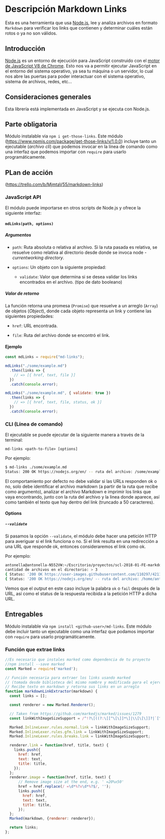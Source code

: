 #  Descripción Markdown Links 

Esta es  una herramienta que  usa [Node.js](https://nodejs.org/), lee y analiza archivos
en formato `Markdown` para verificar los links que contienen y determinar cuáles
están rotos o ya no son válidos.

## Introducción

[Node.js](https://nodejs.org/es/) es un entorno de ejecución para JavaScript
construido con el [motor de JavaScript V8 de Chrome](https://developers.google.com/v8/).
Esto nos va a permitir ejecutar JavaScript en el entorno del sistema operativo,
ya sea tu máquina o un servidor, lo cual nos abre las puertas para poder interactuar con
el sistema operativo, sistema de archivos, redes, etc...

## Consideraciones generales

Esta librería está implementada en JavaScript y se ejecuta con
Node.js.

## Parte obligatoria

Módulo instalable via `npm i get-those-links`. Este módulo (https://www.npmjs.com/package/get-those-links/v/1.0.0)
incluye tanto un ejecutable (_archivo cli_) que podemos invocar en
la línea de comando como una interfaz que podemos importar con `require`
para usarlo programáticamente.

## PLan de acción

(https://trello.com/b/MjmtaV55/markdown-links)

### JavaScript API

El módulo puede importarse en otros scripts de Node.js y ofrece la
siguiente interfaz:

#### `mdLinks(path, options)`

##### Argumentos

- `path`: Ruta absoluta o relativa al archivo. Si la ruta pasada es relativa, se resuelve como relativa al directorio desde donde se invoca node - _currentworking directory_.

- `options`: Un objeto con la siguiente propiedad:
  - `validate`: Valor que determina si se desea validar los links encontrados en el archivo. (tipo de dato booleano)

##### Valor de retorno

La función retorna una promesa (`Promise`) que resuelve a un arreglo
(`Array`) de objetos (_Object_), donde cada objeto representa un link y contiene
las siguientes propiedades:

- `href`: URL encontrada.

- `file`: Ruta del archivo donde se encontró el link.

#### Ejemplo

```js
const mdLinks = require("md-links");

mdLinks("./some/example.md")
  .then(links => {
    // => [{ href, text, file }]
  })
  .catch(console.error);

mdLinks("./some/example.md", { validate: true })
  .then(links => {
    // => [{ href, text, file, status, ok }]
  })
  .catch(console.error);

```

### CLI (Línea de comando)

El ejecutable se puede ejecutar de la siguiente
manera a través de la terminal:

`md-links <path-to-file> [options]`

Por ejemplo:

```sh
$ md-links ./some/example.md
Status: 200 OK https://nodejs.org/en/ -- ruta del archivo: /some/example.md 

```

El comportamiento por defecto no debe validar si las URLs responden ok o no,
solo debe identificar el archivo markdown (a partir de la ruta que recibe como
argumento), analizar el archivo Markdown e imprimir los links que vaya
encontrando, junto con la ruta del archivo y la linea donde aparece, así como
también el texto que hay dentro del link (truncado a 50 caracteres).

#### Options

##### `--validate`

Si pasamos la opción `--validate`, el módulo debe hacer una petición HTTP para
averiguar si el link funciona o no. Si el link resulta en una redirección a una
URL que responde ok, entonces consideraremos el link como ok.

Por ejemplo:

```sh
antonella@antonella-N552VW:~/Escritorio/proyectos/scl-2018-01-FE-markdown/src/js$ node mdLinks.js README.md --validate
cantidad de archivos en el directorio: > 3
{ Status: '200 OK https://user-images.githubusercontent.com/110297/42118443-b7a5f1f0-7bc8-11e8-96ad-9cc5593715a6.jpg -- ruta del archivo: /home/antonella/Escritorio/proyectos/scl-2018-01-FE-markdown/src/js' }
{ Status: '200 OK https://nodejs.org/en/ -- ruta del archivo: /home/antonella/Escritorio/proyectos/scl-2018-01-FE-markdown/src/js' }
```

Vemos que el _output_ en este caso incluye la palabra `ok` o `fail` después de
la URL, así como el status de la respuesta recibida a la petición HTTP a dicha
URL.

## Entregables

Módulo instalable via `npm install <github-user>/md-links`. Este módulo debe
incluir tanto un ejecutable como una interfaz que podamos importar con `require`
para usarlo programáticamente.

### Función que extrae links
```javascript
//Es necesario que instales marked como dependencia de tu proyecto
//npm install --save marked
const Marked = require('marked');

// Función necesaria para extraer los links usando marked
// (tomada desde biblioteca del mismo nombre y modificada para el ejercicio)
// Recibe texto en markdown y retorna sus links en un arreglo
function markdownLinkExtractor(markdown) {
  const links = [];

  const renderer = new Marked.Renderer();

  // Taken from https://github.com/markedjs/marked/issues/1279
  const linkWithImageSizeSupport = /^!?\[((?:\[[^\[\]]*\]|\\[\[\]]?|`[^`]*`|[^\[\]\\])*?)\]\(\s*(<(?:\\[<>]?|[^\s<>\\])*>|(?:\\[()]?|\([^\s\x00-\x1f()\\]*\)|[^\s\x00-\x1f()\\])*?(?:\s+=(?:[\w%]+)?x(?:[\w%]+)?)?)(?:\s+("(?:\\"?|[^"\\])*"|'(?:\\'?|[^'\\])*'|\((?:\\\)?|[^)\\])*\)))?\s*\)/;

  Marked.InlineLexer.rules.normal.link = linkWithImageSizeSupport;
  Marked.InlineLexer.rules.gfm.link = linkWithImageSizeSupport;
  Marked.InlineLexer.rules.breaks.link = linkWithImageSizeSupport;

  renderer.link = function(href, title, text) {
    links.push({
      href: href,
      text: text,
      title: title,
    });
  };
  renderer.image = function(href, title, text) {
      // Remove image size at the end, e.g. ' =20%x50'
      href = href.replace(/ =\d*%?x\d*%?$/, '');
      links.push({
        href: href,
        text: text,
        title: title,
      });
  };
  Marked(markdown, {renderer: renderer});

  return links;
};
```


